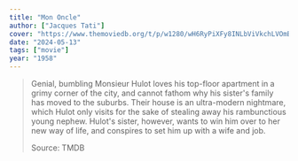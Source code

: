 ```yaml
---
title: "Mon Oncle"
author: ["Jacques Tati"]
cover: "https://www.themoviedb.org/t/p/w1280/wH6RyPiXFy8INLbViVkchLVOmBc.jpg"
date: "2024-05-13"
tags: ["movie"]
year: "1958"
---
```


> Genial, bumbling Monsieur Hulot loves his top-floor apartment in a grimy corner of the city, and cannot fathom why his sister's family has moved to the suburbs. Their house is an ultra-modern nightmare, which Hulot only visits for the sake of stealing away his rambunctious young nephew. Hulot's sister, however, wants to win him over to her new way of life, and conspires to set him up with a wife and job.
>
> Source: TMDB

